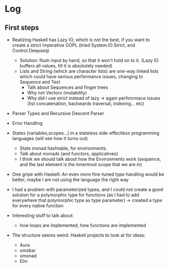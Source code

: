 # Log
## First steps
- Realizing Haskell has Lazy IO, which is not the best, if you want to create a strict imperative OOPL (tried System.IO.Strict, and Control.Deepseq)
  - Solution: flush input by hand, so that it won't hold on to it. (Lazy IO buffers all values, till it is absolutely needed)
  - Lists and String (which are character lists) are one-way linked lists which could have serious performance issues, changing to Sequence and Text
    - Talk about Sequences and finger trees
    - Why not Vectors (mutability)
    - Why did I use strict instead of lazy -> again perfonrmace issues (list concatenation, backwards traversal, indexing... etc)
- Parser Types and Recursive Descent Parser
- Error Handling
- States (variables,scopes...) in a stateless side-effectless programming languages (will see how it turns out)
  - State monad hashtable, for environments.
  - Talk about monads (and functors, applicatives)
  - I think we should talk about how the Environments work (sequence, and the last element is the innermost scope that we are in)
  
- One gripe with Haskell: An even more fine-tuned type handling would be better, maybe I am not using the language the right way
- I had a problem with parameterized types, and I could not create a good solution for a polymorphic type for functions (as I had to add everywhere that polymorphic type as type parameter) -> created a type for every native function

- Interesting stuff to talk about:
  - how loops are implemented, how functions are implemented
  
  
- The structure seems weird. Haskell projects to look at for ideas:
  - Aura
  - xmobar
  - xmonad
  - Elm
